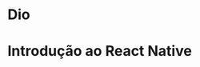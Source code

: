 # Dio

# Introdução ao React Native 

<img src="https://github.com/BrunaCarolinee/rn/blob/master/src/componente/img/gato.jpg" alt=""/>